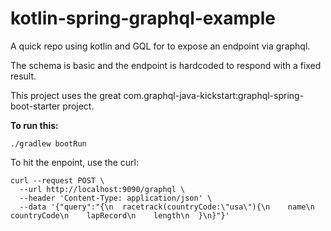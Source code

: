 # kotlin-spring-graphql-example
A quick repo using kotlin and GQL for to expose an endpoint via graphql.

The schema is basic and the endpoint is hardcoded to respond with a fixed
result.

This project uses the great com.graphql-java-kickstart:graphql-spring-boot-starter project. 

**To run this:** 

`./gradlew bootRun`

To hit the enpoint, use the curl: 

```
curl --request POST \
  --url http://localhost:9090/graphql \
  --header 'Content-Type: application/json' \
  --data '{"query":"{\n  racetrack(countryCode:\"usa\"){\n    name\n    countryCode\n    lapRecord\n    length\n  }\n}"}'
```
